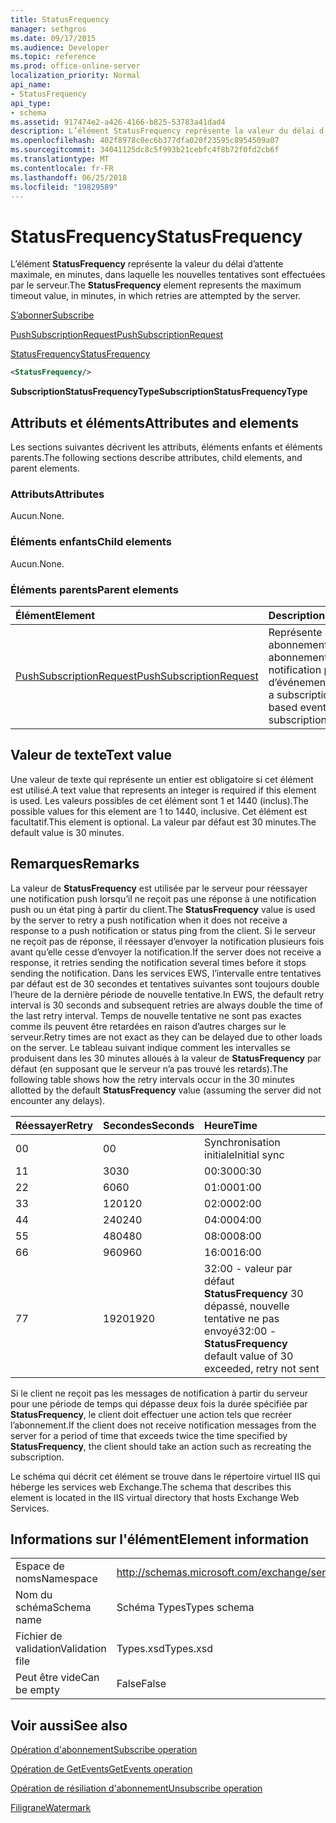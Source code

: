 ```yaml
---
title: StatusFrequency
manager: sethgros
ms.date: 09/17/2015
ms.audience: Developer
ms.topic: reference
ms.prod: office-online-server
localization_priority: Normal
api_name:
- StatusFrequency
api_type:
- schema
ms.assetid: 917474e2-a426-4166-b825-53783a41dad4
description: L’élément StatusFrequency représente la valeur du délai d’attente maximale, en minutes, dans laquelle les nouvelles tentatives sont effectuées par le serveur.
ms.openlocfilehash: 402f8978c0ec6b377dfa020f23595c8954509a07
ms.sourcegitcommit: 34041125dc8c5f993b21cebfc4f8b72f0fd2cb6f
ms.translationtype: MT
ms.contentlocale: fr-FR
ms.lasthandoff: 06/25/2018
ms.locfileid: "19829589"
---
```

# <a name="statusfrequency"></a><span data-ttu-id="3e027-103">StatusFrequency</span><span class="sxs-lookup"><span data-stu-id="3e027-103">StatusFrequency</span></span>

<span data-ttu-id="3e027-104">L’élément **StatusFrequency** représente la valeur du délai d’attente maximale, en minutes, dans laquelle les nouvelles tentatives sont effectuées par le serveur.</span><span class="sxs-lookup"><span data-stu-id="3e027-104">The **StatusFrequency** element represents the maximum timeout value, in minutes, in which retries are attempted by the server.</span></span> 
  
[<span data-ttu-id="3e027-105">S’abonner</span><span class="sxs-lookup"><span data-stu-id="3e027-105">Subscribe</span></span>](subscribe.md)
  
[<span data-ttu-id="3e027-106">PushSubscriptionRequest</span><span class="sxs-lookup"><span data-stu-id="3e027-106">PushSubscriptionRequest</span></span>](pushsubscriptionrequest.md)
  
[<span data-ttu-id="3e027-107">StatusFrequency</span><span class="sxs-lookup"><span data-stu-id="3e027-107">StatusFrequency</span></span>](statusfrequency.md)
  
```XML
<StatusFrequency/>
```

 <span data-ttu-id="3e027-108">**SubscriptionStatusFrequencyType**</span><span class="sxs-lookup"><span data-stu-id="3e027-108">**SubscriptionStatusFrequencyType**</span></span>
## <a name="attributes-and-elements"></a><span data-ttu-id="3e027-109">Attributs et éléments</span><span class="sxs-lookup"><span data-stu-id="3e027-109">Attributes and elements</span></span>

<span data-ttu-id="3e027-110">Les sections suivantes décrivent les attributs, éléments enfants et éléments parents.</span><span class="sxs-lookup"><span data-stu-id="3e027-110">The following sections describe attributes, child elements, and parent elements.</span></span>
  
### <a name="attributes"></a><span data-ttu-id="3e027-111">Attributs</span><span class="sxs-lookup"><span data-stu-id="3e027-111">Attributes</span></span>

<span data-ttu-id="3e027-112">Aucun.</span><span class="sxs-lookup"><span data-stu-id="3e027-112">None.</span></span>
  
### <a name="child-elements"></a><span data-ttu-id="3e027-113">Éléments enfants</span><span class="sxs-lookup"><span data-stu-id="3e027-113">Child elements</span></span>

<span data-ttu-id="3e027-114">Aucun.</span><span class="sxs-lookup"><span data-stu-id="3e027-114">None.</span></span>
  
### <a name="parent-elements"></a><span data-ttu-id="3e027-115">Éléments parents</span><span class="sxs-lookup"><span data-stu-id="3e027-115">Parent elements</span></span>

|<span data-ttu-id="3e027-116">**Élément**</span><span class="sxs-lookup"><span data-stu-id="3e027-116">**Element**</span></span>|<span data-ttu-id="3e027-117">**Description**</span><span class="sxs-lookup"><span data-stu-id="3e027-117">**Description**</span></span>|
|:-----|:-----|
|[<span data-ttu-id="3e027-118">PushSubscriptionRequest</span><span class="sxs-lookup"><span data-stu-id="3e027-118">PushSubscriptionRequest</span></span>](pushsubscriptionrequest.md) <br/> |<span data-ttu-id="3e027-119">Représente un abonnement à un abonnement de notification push d’événements.</span><span class="sxs-lookup"><span data-stu-id="3e027-119">Represents a subscription to a push-based event notification subscription.</span></span>  <br/> |
   
## <a name="text-value"></a><span data-ttu-id="3e027-120">Valeur de texte</span><span class="sxs-lookup"><span data-stu-id="3e027-120">Text value</span></span>

<span data-ttu-id="3e027-121">Une valeur de texte qui représente un entier est obligatoire si cet élément est utilisé.</span><span class="sxs-lookup"><span data-stu-id="3e027-121">A text value that represents an integer is required if this element is used.</span></span> <span data-ttu-id="3e027-122">Les valeurs possibles de cet élément sont 1 et 1440 (inclus).</span><span class="sxs-lookup"><span data-stu-id="3e027-122">The possible values for this element are 1 to 1440, inclusive.</span></span> <span data-ttu-id="3e027-123">Cet élément est facultatif.</span><span class="sxs-lookup"><span data-stu-id="3e027-123">This element is optional.</span></span> <span data-ttu-id="3e027-124">La valeur par défaut est 30 minutes.</span><span class="sxs-lookup"><span data-stu-id="3e027-124">The default value is 30 minutes.</span></span>
  
## <a name="remarks"></a><span data-ttu-id="3e027-125">Remarques</span><span class="sxs-lookup"><span data-stu-id="3e027-125">Remarks</span></span>

<span data-ttu-id="3e027-126">La valeur de **StatusFrequency** est utilisée par le serveur pour réessayer une notification push lorsqu’il ne reçoit pas une réponse à une notification push ou un état ping à partir du client.</span><span class="sxs-lookup"><span data-stu-id="3e027-126">The **StatusFrequency** value is used by the server to retry a push notification when it does not receive a response to a push notification or status ping from the client.</span></span> <span data-ttu-id="3e027-127">Si le serveur ne reçoit pas de réponse, il réessayer d’envoyer la notification plusieurs fois avant qu’elle cesse d’envoyer la notification.</span><span class="sxs-lookup"><span data-stu-id="3e027-127">If the server does not receive a response, it retries sending the notification several times before it stops sending the notification.</span></span> <span data-ttu-id="3e027-128">Dans les services EWS, l’intervalle entre tentatives par défaut est de 30 secondes et tentatives suivantes sont toujours double l’heure de la dernière période de nouvelle tentative.</span><span class="sxs-lookup"><span data-stu-id="3e027-128">In EWS, the default retry interval is 30 seconds and subsequent retries are always double the time of the last retry interval.</span></span> <span data-ttu-id="3e027-129">Temps de nouvelle tentative ne sont pas exactes comme ils peuvent être retardées en raison d’autres charges sur le serveur.</span><span class="sxs-lookup"><span data-stu-id="3e027-129">Retry times are not exact as they can be delayed due to other loads on the server.</span></span> <span data-ttu-id="3e027-130">Le tableau suivant indique comment les intervalles se produisent dans les 30 minutes alloués à la valeur de **StatusFrequency** par défaut (en supposant que le serveur n’a pas trouvé les retards).</span><span class="sxs-lookup"><span data-stu-id="3e027-130">The following table shows how the retry intervals occur in the 30 minutes allotted by the default **StatusFrequency** value (assuming the server did not encounter any delays).</span></span> 
  
|<span data-ttu-id="3e027-131">**Réessayer**</span><span class="sxs-lookup"><span data-stu-id="3e027-131">**Retry**</span></span>|<span data-ttu-id="3e027-132">**Secondes**</span><span class="sxs-lookup"><span data-stu-id="3e027-132">**Seconds**</span></span>|<span data-ttu-id="3e027-133">**Heure**</span><span class="sxs-lookup"><span data-stu-id="3e027-133">**Time**</span></span>|
|:-----|:-----|:-----|
|<span data-ttu-id="3e027-134">0</span><span class="sxs-lookup"><span data-stu-id="3e027-134">0</span></span>  <br/> |<span data-ttu-id="3e027-135">0</span><span class="sxs-lookup"><span data-stu-id="3e027-135">0</span></span>  <br/> |<span data-ttu-id="3e027-136">Synchronisation initiale</span><span class="sxs-lookup"><span data-stu-id="3e027-136">Initial sync</span></span>  <br/> |
|<span data-ttu-id="3e027-137">1</span><span class="sxs-lookup"><span data-stu-id="3e027-137">1</span></span>  <br/> |<span data-ttu-id="3e027-138">30</span><span class="sxs-lookup"><span data-stu-id="3e027-138">30</span></span>  <br/> |<span data-ttu-id="3e027-139">00:30</span><span class="sxs-lookup"><span data-stu-id="3e027-139">00:30</span></span>  <br/> |
|<span data-ttu-id="3e027-140">2</span><span class="sxs-lookup"><span data-stu-id="3e027-140">2</span></span>  <br/> |<span data-ttu-id="3e027-141">60</span><span class="sxs-lookup"><span data-stu-id="3e027-141">60</span></span>  <br/> |<span data-ttu-id="3e027-142">01:00</span><span class="sxs-lookup"><span data-stu-id="3e027-142">01:00</span></span>  <br/> |
|<span data-ttu-id="3e027-143">3</span><span class="sxs-lookup"><span data-stu-id="3e027-143">3</span></span>  <br/> |<span data-ttu-id="3e027-144">120</span><span class="sxs-lookup"><span data-stu-id="3e027-144">120</span></span>  <br/> |<span data-ttu-id="3e027-145">02:00</span><span class="sxs-lookup"><span data-stu-id="3e027-145">02:00</span></span>  <br/> |
|<span data-ttu-id="3e027-146">4</span><span class="sxs-lookup"><span data-stu-id="3e027-146">4</span></span>  <br/> |<span data-ttu-id="3e027-147">240</span><span class="sxs-lookup"><span data-stu-id="3e027-147">240</span></span>  <br/> |<span data-ttu-id="3e027-148">04:00</span><span class="sxs-lookup"><span data-stu-id="3e027-148">04:00</span></span>  <br/> |
|<span data-ttu-id="3e027-149">5</span><span class="sxs-lookup"><span data-stu-id="3e027-149">5</span></span>  <br/> |<span data-ttu-id="3e027-150">480</span><span class="sxs-lookup"><span data-stu-id="3e027-150">480</span></span>  <br/> |<span data-ttu-id="3e027-151">08:00</span><span class="sxs-lookup"><span data-stu-id="3e027-151">08:00</span></span>  <br/> |
|<span data-ttu-id="3e027-152">6</span><span class="sxs-lookup"><span data-stu-id="3e027-152">6</span></span>  <br/> |<span data-ttu-id="3e027-153">960</span><span class="sxs-lookup"><span data-stu-id="3e027-153">960</span></span>  <br/> |<span data-ttu-id="3e027-154">16:00</span><span class="sxs-lookup"><span data-stu-id="3e027-154">16:00</span></span>  <br/> |
|<span data-ttu-id="3e027-155">7</span><span class="sxs-lookup"><span data-stu-id="3e027-155">7</span></span>  <br/> |<span data-ttu-id="3e027-156">1920</span><span class="sxs-lookup"><span data-stu-id="3e027-156">1920</span></span>  <br/> |<span data-ttu-id="3e027-157">32:00 - valeur par défaut **StatusFrequency** 30 dépassé, nouvelle tentative ne pas envoyé</span><span class="sxs-lookup"><span data-stu-id="3e027-157">32:00 - **StatusFrequency** default value of 30 exceeded, retry not sent</span></span>  <br/> |
   
<span data-ttu-id="3e027-158">Si le client ne reçoit pas les messages de notification à partir du serveur pour une période de temps qui dépasse deux fois la durée spécifiée par **StatusFrequency**, le client doit effectuer une action tels que recréer l’abonnement.</span><span class="sxs-lookup"><span data-stu-id="3e027-158">If the client does not receive notification messages from the server for a period of time that exceeds twice the time specified by **StatusFrequency**, the client should take an action such as recreating the subscription.</span></span> 
  
<span data-ttu-id="3e027-159">Le schéma qui décrit cet élément se trouve dans le répertoire virtuel IIS qui héberge les services web Exchange.</span><span class="sxs-lookup"><span data-stu-id="3e027-159">The schema that describes this element is located in the IIS virtual directory that hosts Exchange Web Services.</span></span>
  
## <a name="element-information"></a><span data-ttu-id="3e027-160">Informations sur l'élément</span><span class="sxs-lookup"><span data-stu-id="3e027-160">Element information</span></span>

|||
|:-----|:-----|
|<span data-ttu-id="3e027-161">Espace de noms</span><span class="sxs-lookup"><span data-stu-id="3e027-161">Namespace</span></span>  <br/> |http://schemas.microsoft.com/exchange/services/2006/types  <br/> |
|<span data-ttu-id="3e027-162">Nom du schéma</span><span class="sxs-lookup"><span data-stu-id="3e027-162">Schema name</span></span>  <br/> |<span data-ttu-id="3e027-163">Schéma Types</span><span class="sxs-lookup"><span data-stu-id="3e027-163">Types schema</span></span>  <br/> |
|<span data-ttu-id="3e027-164">Fichier de validation</span><span class="sxs-lookup"><span data-stu-id="3e027-164">Validation file</span></span>  <br/> |<span data-ttu-id="3e027-165">Types.xsd</span><span class="sxs-lookup"><span data-stu-id="3e027-165">Types.xsd</span></span>  <br/> |
|<span data-ttu-id="3e027-166">Peut être vide</span><span class="sxs-lookup"><span data-stu-id="3e027-166">Can be empty</span></span>  <br/> |<span data-ttu-id="3e027-167">False</span><span class="sxs-lookup"><span data-stu-id="3e027-167">False</span></span>  <br/> |
   
## <a name="see-also"></a><span data-ttu-id="3e027-168">Voir aussi</span><span class="sxs-lookup"><span data-stu-id="3e027-168">See also</span></span>



[<span data-ttu-id="3e027-169">Opération d'abonnement</span><span class="sxs-lookup"><span data-stu-id="3e027-169">Subscribe operation</span></span>](subscribe-operation.md)
  
[<span data-ttu-id="3e027-170">Opération de GetEvents</span><span class="sxs-lookup"><span data-stu-id="3e027-170">GetEvents operation</span></span>](getevents-operation.md)
  
[<span data-ttu-id="3e027-171">Opération de résiliation d'abonnement</span><span class="sxs-lookup"><span data-stu-id="3e027-171">Unsubscribe operation</span></span>](unsubscribe-operation.md)
  
[<span data-ttu-id="3e027-172">Filigrane</span><span class="sxs-lookup"><span data-stu-id="3e027-172">Watermark</span></span>](watermark.md)

